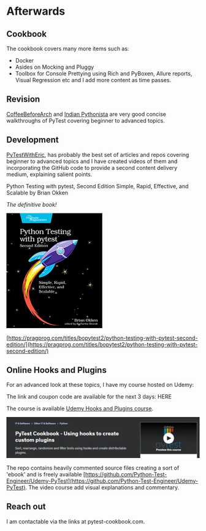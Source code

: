 # Afterwards

## Cookbook

The cookbook covers many more items such as:

- Docker
- Asides on Mocking and Pluggy
- Toolbox for Console Prettying using Rich and PyBoxen, Allure reports, Visual Regression etc and I add more content as time passes.

## Revision 


[CoffeeBeforeArch](https://www.youtube.com/playlist?list=PLxNPSjHT5qvuZ_JT1bknzrS8YqLiMjNpS) and [Indian Pythonista](https://www.youtube.com/playlist?list=PLyb_C2HpOQSBWGekd7PfhHnb9GnqDgrxS) are very good concise walkthroughs of PyTest covering beginner to advanced topics.


## Development

[PyTestWithEric](https://pytest-with-eric.com/), has probably the best set of articles and repos covering beginner to advanced topics and I have created videos of them and incorporating the GitHub code to provide a second content delivery medium, explaining salient points.


Python Testing with pytest, Second Edition
Simple, Rapid, Effective, and Scalable
by Brian Okken

*The definitive book!*

![Brian Okken](../images/okken-book.jpg)

[https://pragprog.com/titles/bopytest2/python-testing-with-pytest-second-edition/](https://pragprog.com/titles/bopytest2/python-testing-with-pytest-second-edition/)

## Online Hooks and Plugins

For an advanced look at these topics, I have my course hosted on Udemy:

The link and coupon code are available for the next 3 days: HERE

The course is available [Udemy Hooks and Plugins course](https://www.udemy.com/course/pytest-cookbook-using-hooks-to-create-custom-plugins/).

![PyTest - hooks and plugins](../images/craig/udemy-hooks.png)

The repo contains heavily commented source files creating a sort of 'ebook' and is freely available [https://github.com/Python-Test-Engineer/Udemy-PyTest](https://github.com/Python-Test-Engineer/Udemy-PyTest). The video course add visual explanations and commentary.

## Reach out

I am contactable via the links at pytest-cookbook.com.

<br>